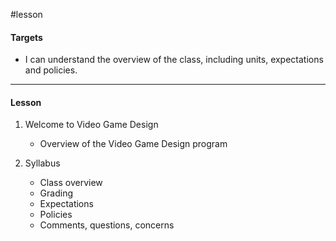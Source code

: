 #lesson 

#### Targets

- I can understand the overview of the class, including units, expectations and policies.

---
#### Lesson

1. Welcome to Video Game Design
	- Overview of the Video Game Design program

2. Syllabus
	- Class overview
	* Grading
	* Expectations
	* Policies
	* Comments, questions, concerns